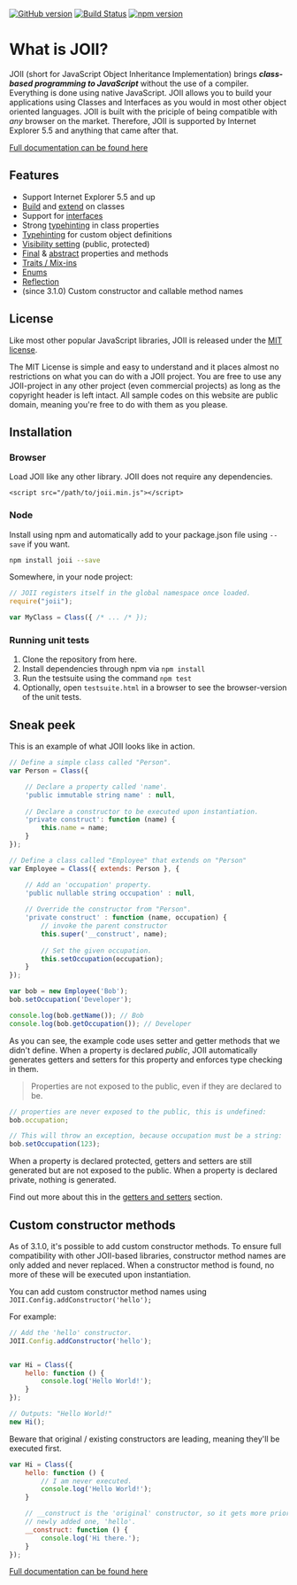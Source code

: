 [![GitHub version](https://badge.fury.io/gh/haroldiedema%2Fjoii.svg)](http://badge.fury.io/gh/haroldiedema%2Fjoii) [![Build Status](https://scrutinizer-ci.com/g/haroldiedema/joii/badges/build.png?b=master)](https://scrutinizer-ci.com/g/haroldiedema/joii/build-status/master) [![npm version](https://badge.fury.io/js/joii.svg)](http://badge.fury.io/js/joii) 

# What is JOII?

JOII (short for JavaScript Object Inheritance Implementation) brings ***class-
based programming to JavaScript*** without the use of a compiler. Everything
is done using native JavaScript. JOII allows you to build your applications 
using Classes and Interfaces as you would in most other object oriented 
languages. JOII is built with the priciple of being compatible with _any_ 
browser on the market. Therefore, JOII is supported by Internet Explorer
5.5 and anything that came after that.

[Full documentation can be found here](http://joii.harold.info/)

## Features

 * Support Internet Explorer 5.5 and up
 * [Build](http://joii.harold.info/class/introduction) and [extend](http://joii.harold.info/class/inheritance) on classes
 * Support for [interfaces](http://joii.harold.info/interface/introduction)
 * Strong [typehinting](http://joii.harold.info/meta/types) in class properties
 * [Typehinting](http://joii.harold.info/meta/types) for custom object definitions
 * [Visibility setting](http://joii.harold.info/meta/visibility) (public, protected)
 * [Final](http://joii.harold.info/meta/final) & [abstract](http://joii.harold.info/meta/abstract) properties and methods
 * [Traits / Mix-ins](http://joii.harold.info/class/traits)
 * [Enums](http://joii.harold.info/enum/introduction)
 * [Reflection](http://joii.harold.info/reflection/introduction)
 * (since 3.1.0) Custom constructor and callable method names

## License

Like most other popular JavaScript libraries, JOII is released under the [MIT license](http://en.wikipedia.org/wiki/MIT_License).

The MIT License is simple and easy to understand and it places almost no restrictions on what you can do with a JOII project.
You are free to use any JOII-project in any other project (even commercial projects) as long as the copyright header is left intact.
All sample codes on this website are public domain, meaning you're free to do with them as you please.

## Installation

### Browser

Load JOII like any other library. JOII does not require any dependencies.
```markup
<script src="/path/to/joii.min.js"></script>
```

### Node

Install using npm and automatically add to your package.json file using `--save` if you want.
```sh
npm install joii --save
```
Somewhere, in your node project:
```javascript
// JOII registers itself in the global namespace once loaded.
require("joii");

var MyClass = Class({ /* ... /* });
```

### Running unit tests

1. Clone the repository from here.
2. Install dependencies through npm via `npm install`
3. Run the testsuite using the command `npm test`
4. Optionally, open `testsuite.html` in a browser to see the browser-version of the unit tests.


## Sneak peek

This is an example of what JOII looks like in action.

```javascript
// Define a simple class called "Person".
var Person = Class({

    // Declare a property called 'name'.
    'public immutable string name' : null,
    
    // Declare a constructor to be executed upon instantiation.
    'private construct': function (name) {
        this.name = name;
    }
});

// Define a class called "Employee" that extends on "Person"
var Employee = Class({ extends: Person }, {

    // Add an 'occupation' property.
    'public nullable string occupation' : null,
    
    // Override the constructor from "Person".
    'private construct' : function (name, occupation) {
        // invoke the parent constructor
        this.super('__construct', name);
        
        // Set the given occupation.
        this.setOccupation(occupation);
    }
});

var bob = new Employee('Bob');
bob.setOccupation('Developer');

console.log(bob.getName()); // Bob
console.log(bob.getOccupation()); // Developer
```

As you can see, the example code uses setter and getter methods that we didn't
define. When a property is declared *public*, JOII automatically generates
getters and setters for this property and enforces type checking in them. 

> Properties are not exposed to the public, even if they are declared to be.

```javascript
// properties are never exposed to the public, this is undefined:
bob.occupation;

// This will throw an exception, because occupation must be a string:
bob.setOccupation(123);
```

When a property is declared protected, getters and setters are still generated
but are not exposed to the public. When a property is declared private, nothing
is generated.

Find out more about this in the [getters and setters](http://joii.harold.info/class/getters-and-setters)
section.

## Custom constructor methods

As of 3.1.0, it's possible to add custom constructor methods. To ensure full
compatibility with other JOII-based libraries, constructor method names are
only added and never replaced. When a constructor method is found, no more of
these will be executed upon instantiation.

You can add custom constructor method names using `JOII.Config.addConstructor('hello');`

For example:

```javascript
// Add the 'hello' constructor.
JOII.Config.addConstructor('hello');


var Hi = Class({
    hello: function () {
        console.log('Hello World!');
    }
});

// Outputs: "Hello World!"
new Hi();
```

Beware that original / existing constructors are leading, meaning they'll be
executed first.

```javascript
var Hi = Class({
    hello: function () {
        // I am never executed.
        console.log('Hello World!');
    }

    // __construct is the 'original' constructor, so it gets more priority over the
    // newly added one, 'hello'.
    __construct: function () {
        console.log('Hi there.');
    }
});
```

[Full documentation can be found here](http://joii.harold.info/)